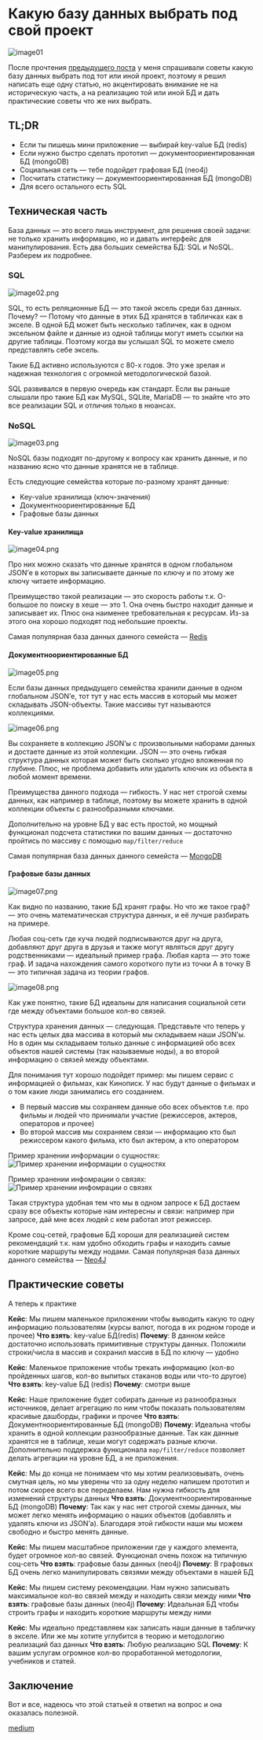 # Какую базу данных выбрать под свой проект

<!--- Photo by <a href="https://unsplash.com/@tingeyinjurylawfirm?utm_source=unsplash&utm_medium=referral&utm_content=creditCopyText">Tingey Injury Law Firm</a> on <a href="https://unsplash.com/?utm_source=unsplash&utm_medium=referral&utm_content=creditCopyText">Unsplash</a> --->

![image01](image01.jpg)

После прочтения [предыдущего поста](https://kopilov-vlad.medium.com/%D0%BE%D1%82%D0%BA%D1%83%D0%B4%D0%B0-%D1%82%D0%B0%D0%BA%D0%BE%D0%B9-%D0%B7%D0%BE%D0%BE%D0%BF%D0%B0%D1%80%D0%BA-%D0%B1%D0%B0%D0%B7-%D0%B4%D0%B0%D0%BD%D0%BD%D1%8B%D1%85-%D0%B8%D0%BB%D0%B8-%D0%B2%D0%B2%D0%B5%D0%B4%D0%B5%D0%BD%D0%B8%D0%B5-%D0%B2-%D1%80%D0%B0%D0%B7%D0%BD%D0%BE%D0%BE%D0%B1%D1%80%D0%B0%D0%B7%D0%B8%D0%B5-%D0%B1%D0%B4-a99a0fc2371c) у меня спрашивали советы какую базу данных выбрать под тот или иной проект, поэтому я решил написать еще одну статью, но акцентировать внимание не на историческую часть, а на реализацию той или иной БД и дать практические советы что же них выбрать.

## TL;DR

- Если ты пишешь мини приложение — выбирай key-value БД (redis)
- Если нужно быстро сделать прототип — документоориентированная БД (mongoDB)
- Социальная сеть — тебе подойдет графовая БД (neo4j)
- Посчитать статистику — документоориентированная БД (mongoDB)
- Для всего остального есть SQL

## Техническая часть

База данных — это всего лишь инструмент, для решения своей задачи: не только хранить информацию, но и давать интерфейс для манипулирования. Есть два больших семейства БД: SQL и NoSQL. Разберем их подробнее.

### SQL

![image02.png](image02.png)

SQL, то есть реляционные БД — это такой эксель среди баз данных.
Почему? — Потому что данные в этих БД хранятся в табличках как в экселе. В одной БД может быть несколько табличек, как в одном эксельном файле и данные из одной таблицы могут иметь ссылки на другие таблицы. Поэтому когда вы услышал SQL то можете смело представлять себе эксель.

Такие БД активно используются с 80-х годов. Это уже зрелая и надежная технология с огромной методологической базой.

SQL развивался в первую очередь как стандарт. Если вы раньше слышали про такие БД как MySQL, SQLite, MariaDB — то знайте что это все реализации SQL и отличия только в нюансах.

### NoSQL

<!--- Picture from https://neo4j.com  ---->

![image03.png](image03.png)

NoSQL базы подходят по-другому к вопросу как хранить данные, и по названию ясно что данные хранятся не в таблице.

Есть следующие семейства которые по-разному хранят данные:

- Key-value хранилища (ключ-значения)
- Документноориентированные БД
- Графовые базы данных

#### Key-value хранилища

![image04.png](image04.png)

Про них можно сказать что данные хранятся в одном глобальном JSON’е в которых вы записываете данные по ключу и по этому же ключу читаете информацию.

Преимущество такой реализации — это скорость работы т.к. O-большое по поиску в хеше — это 1. Она очень быстро находит данные и записывает их. Плюс она наименее требовательная к ресурсам. Из-за этого она хорошо подходят под небольшие проекты.

Самая популярная база данных данного семейста — [Redis](https://redis.io/)

#### Документноориентированные БД

![image05.png](image05.png)

Если базы данных предыдущего семейства хранили данные в одном глобальном JSON’е, тот тут у нас есть массив в который мы может складывать JSON-объекты. Такие массивы тут называются коллекциями.

<!--- Picture from https://docs.mongodb.com --->

![image06.png](image06.png)

Вы сохраняете в коллекцию JSON’ы с произвольными наборами данных и достаете данные из этой коллекции. JSON — это очень гибкая структура данных которая может быть сколько угодно вложенная по глубине. Плюс, не проблема добавить или удалить ключик из объекта в любой момент времени.

Преимущества данного подхода — гибкость. У нас нет строгой схемы данных, как например в таблице, поэтому вы можете хранить в одной коллекции объекты с разнообразными ключами.

Дополнительно на уровне БД у вас есть простой, но мощный функционал подсчета статистики по вашим данных — достаточно пройтись по массиву с помощью `map/filter/reduce`

Самая популярная база данных данного семейста — [MongoDB](https://www.mongodb.com/)

#### Графовые базы данных

![image07.png](image07.png)

Как видно по названию, такие БД хранят графы. Но что же такое граф? — это очень математическая структура данных, и её лучше разбирать на примере.

Любая соц-сеть где куча людей подписываются друг на друга, добавляют друг друга в друзья и также могут являться друг другу родственниками — идеальный пример графа. Любая карта — это тоже граф. И задача нахождения самого короткого пути из точки A в точку B — это типичная задача из теории графов.

<!--- Picture from https://www.freecodecamp.org --->

![image08.png](image08.png)

Как уже понятно, такие БД идеальны для написания социальной сети где между объектами большое кол-во связей.

Структура хранения данных — следующая. Представьте что теперь у нас есть целых два массива в который мы складываем наши JSON’ы. Но в один мы складываем только данные с информацией обо всех объектов нашей системы (так называемые ноды), а во второй информацию о связей между объектами.

Для понимания тут хорошо подойдет пример: мы пишем сервис с информацией о фильмах, как Кинописк. У нас будут данные о фильмах и о том какие люди занимались его созданием.

- В первый массив мы сохраняем данные обо всех объектов т.е. про фильмы и людей что принимали участие (режиссеров, актеров, операторов и прочее)
- Во второй массив мы сохраняем связи — информацию кто был режиссером какого фильма, кто был актером, а кто оператором

Пример хранении информации о сущностях:
![Пример хранении информации о сущностях](image09.png)

Пример хранении инфомрации о связях:
![Пример хранении инфомрации о связях](image10.png)

Такая структура удобная тем что мы в одном запросе к БД достаем сразу все объекты которые нам интересны и связи: например при запросе, дай мне всех людей с кем работал этот режиссер.

Кроме соц-сетей, графовые БД хороши для реализацией систем рекомендаций т.к. нам удобно обходить графы и находить самые короткие маршруты между нодами. Самая популярная база данных данного семейства — [Neo4J](https://neo4j.com/)

## Практические советы

А теперь к практике

**Кейс**: Мы пишем маленькое приложении чтобы выводить какую то одну информацию пользователям (курсы валют, погода в их родном городе и прочее)
**Что взять**: key-value БД(redis)
**Почему**: В данном кейсе достаточно использовать примитивные структуры данных. Положили строки/числа в массив и сохранил массив в БД по ключу — удобно
<br/>

**Кейс**: Маленькое приложение чтобы трекать информацию (кол-во пройденных шагов, кол-во выпитых стаканов воды или что-то другое)
**Что взять**: key-value БД (redis)
**Почему**: смотри выше
<br/>

**Кейс**: Наше приложение будет собирать данные из разнообразных источников, делает агрегацию по ним чтобы показать пользователям красивые дашборды, графики и прочее
**Что взять**: Документноориентированные БД (mongoDB)
**Почему**: Идеальна чтобы хранить в одной коллекции разнообразные данные. Так как данные хранятся не в таблице, хеши могут содержать разные ключи. Дополнительно поддержка функционала `map/filter/reduce` позволяет делать агрегации на уровне БД, а не приложения.
<br/>

**Кейс**: Мы до конца не понимаем что мы хотим реализовывать, очень смутная цель, но мы уверены что за одну неделю напишем прототип и потом скорее всего все переделаем. Нам нужна гибкость для изменений структуры данных
**Что взять**: Документноориентированные БД (mongoDB)
**Почему**: Так как у нас нет строгой схемы данных, мы может легко менять информацию о наших объектов (добавлять и удалять ключи из JSON’а). Благодаря этой гибкости наши мы можем свободно и быстро менять данные.
<br/>

**Кейс**: Мы пишем масштабное приложении где у каждого элемента, будет огромное кол-во связей. Функционал очень похож на типичную соц-сеть
**Что взять**: графовые базы данных (neo4j)
**Почему**: В графовых БД очень легко манипулировать связями между объектами в нашей БД
<br/>

**Кейс**: Мы пишем систему рекомендации. Нам нужно записывать максимальное кол-во связей между и находить связи между ними
**Что взять**: графовые базы данных (neo4j)
**Почему**: Идеальная БД чтобы строить графы и находить короткие маршруты между ними
<br/>

**Кейс**: Мы идеально представляем как записать наши данные в табличку в экселе. Или же мы хотите углубится в теорию и методологию реализаций баз данных
**Что взять**: Любую реализацию SQL
**Почему**: К вашим услугам огромное кол-во проработанной методологии, учебников и статей.

## Заключение

Вот и все, надеюсь что этой статьей я ответил на вопрос и она оказалась полезной.

[medium](https://kopilov-vlad.medium.com/какую-базу-данных-выбрать-под-свой-проект-264a265db188)
